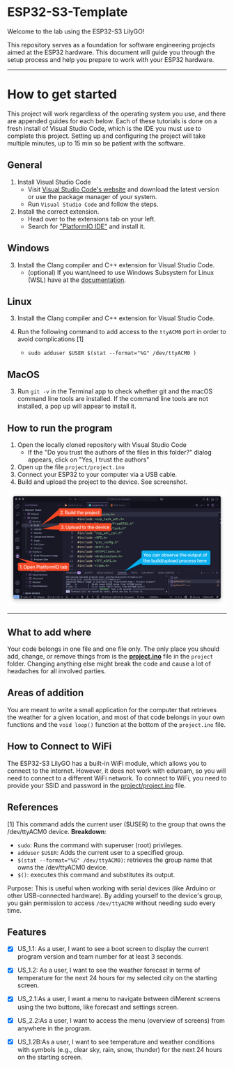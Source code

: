 # ESP32-S3-Template

Welcome to the lab using the ESP32-S3 LilyGO!

This repository serves as a foundation for software engineering projects aimed at the ESP32 hardware.
This document will guide you through the setup process and help you prepare to work with your ESP32 hardware.

---

# How to get started

This project will work regardless of the operating system you use, and there are appended guides for each below.
Each of these tutorials is done on a fresh install of Visual Studio Code, which is the IDE you must use to complete this project.
Setting up and configuring the project will take multiple minutes, up to 15 min so be patient with the software.

## General

1. Install Visual Studio Code
   * Visit [Visual Studio Code's website](https://code.visualstudio.com/download) and download the latest version or use the package manager of your system.
   * Run `Visual Studio Code` and follow the steps.
2. Install the correct extension.
   * Head over to the extensions tab on your left.
   * Search for ["PlatformIO IDE"](https://marketplace.visualstudio.com/items?itemName=platformio.platformio-ide) and install it.

## Windows

3. Install the Clang compiler and C++ extension for Visual Studio Code.
   * (optional) If you want/need to use Windows Subsystem for Linux (WSL) have at the [documentation](https://code.visualstudio.com/docs/remote/wsl).

## Linux

3. Install the Clang compiler and C++ extension for Visual Studio Code.

4. Run the following command to add access to the `ttyACM0` port in order to avoid complications [1]
   * `sudo adduser $USER $(stat --format="%G" /dev/ttyACM0 )`

## MacOS

3. Run `git -v` in the Terminal app to check whether git and the macOS command line tools are installed. If the command line tools are not installed, a pop up will appear to install it.

## How to run the program

1. Open the locally cloned repository with Visual Studio Code
    * If the "Do you trust the authors of the files in this folder?" dialog appears, click on "Yes, I trust the authors"
2. Open up the file `project/project.ino`
3. Connect your ESP32 to your computer via a USB cable.
4. Build and upload the project to the device. See screenshot.

![[screenshot](./assets/screenshot.png)](./assets/screenshot.png)

---

## What to add where

Your code belongs in one file and one file only. The only place you should add, change, or remove things from is the [**project.ino**](project/project.ino) file in the `project` folder. Changing anything else might break the code and cause a lot of headaches for all involved parties.

## Areas of addition

You are meant to write a small application for the computer that retrieves the weather for a given location, and most of that code belongs in your own functions and the `void loop()` function at the bottom of the `project.ino` file.

## How to Connect to WiFi

The ESP32-S3 LilyGO has a built-in WiFi module, which allows you to connect to the internet.
However, it does not work with eduroam, so you will need to connect to a different WiFi network.
To connect to WiFi, you need to provide your SSID and password in the [project/project.ino](./project/project.ino) file.

## References

[1] This command adds the current user ($USER) to the group that owns the /dev/ttyACM0 device.
**Breakdown**:

* `sudo`: Runs the command with superuser (root) privileges.
* `adduser` `$USER`: Adds the current user to a specified group.
* `$(stat --format="%G" /dev/ttyACM0)`: retrieves the group name that owns the /dev/ttyACM0 device.
* `$()`: executes this command and substitutes its output.

Purpose: This is useful when working with serial devices (like Arduino or other USB-connected hardware). By adding yourself to the device's group, you gain permission to access `/dev/ttyACM0` without needing sudo every time.



## Features

- [x] US_1.1: As a user, I want to see a boot screen to display the current program version and team number for at least 3 seconds.
- [x] US_1.2: As a user, I want to see the weather forecast in terms of temperature for the next 24 hours for my selected city on the starting screen.
- [x] US_2.1:As a user, I want a menu to navigate between diMerent screens using the two buttons, like forecast and settings screen.
- [x] US_2.2:As a user, I want to access the menu (overview of screens) from anywhere in the program.
- [x] US_1.2B:As a user, I want to see temperature and weather conditions with symbols (e.g., clear sky, rain, snow, thunder) for the next 24 hours on the starting screen.

